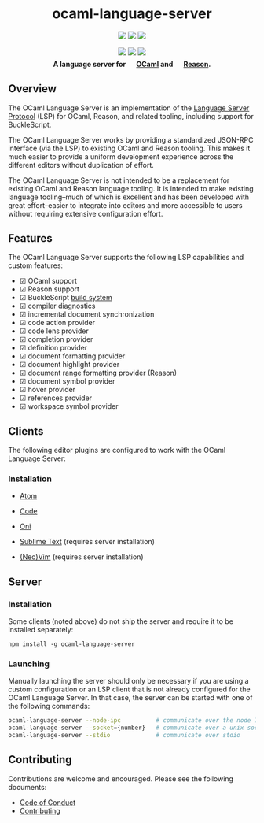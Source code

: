 <div align="center">
  <h1>ocaml-language-server</h1>
  <p style="margin-bottom: 0.5ex;">
    <a href="https://github.com/ocaml-lsp/ocaml-language-server/actions"><img
        src="https://github.com/ocaml-lsp/ocaml-language-server/workflows/ci/badge.svg" /></a>
    <img
        src="https://img.shields.io/badge/eslint-checked-informational?logo=eslint" />
    <img
        src="https://img.shields.io/badge/prettier-formatted-informational?logo=prettier" />
  </p>
  <p style="margin-bottom: 0.5ex;">
    <a href="https://npmjs.org/package/ocaml-language-server"><img
        src="https://img.shields.io/npm/v/ocaml-language-server.svg?logo=javascript" /></a>
    <a href="https://npmjs.org/package/ocaml-language-server"><img
        src="https://img.shields.io/npm/dm/ocaml-language-server.svg?logo=npm" /></a>
    <a href="https://npmjs.org/package/ocaml-language-server"><img
        src="https://img.shields.io/librariesio/release/npm/ocaml-language-server.svg?logo=npm" /></a>
  </p>
  <strong>A language server for <a href="http://ocaml.org"><img style="padding: 0em 0.15em 0em 0em; text-align: center;" height="16" width="16" src="https://unpkg.com/simple-icons@latest/icons/ocaml.svg" />OCaml</a> and <a href="https://reasonml.github.io"><img style="padding: 0em 0.15em 0em 0em; text-align: center;" height="16" width="16" src="https://unpkg.com/simple-icons@latest/icons/reason.svg" />Reason</a>.</strong>
</div>

## Overview

The OCaml Language Server is an implementation of the [Language Server
Protocol](https://github.com/Microsoft/language-server-protocol) (LSP) for
OCaml, Reason, and related tooling, including support for BuckleScript.

The OCaml Language Server works by providing a standardized JSON-RPC interface
(via the LSP) to existing OCaml and Reason tooling. This makes it much easier to
provide a uniform development experience across the different editors without
duplication of effort.

The OCaml Language Server is not intended to be a replacement for existing OCaml
and Reason language tooling. It is intended to make existing language
tooling–much of which is excellent and has been developed with great
effort–easier to integrate into editors and more accessible to users without
requiring extensive configuration effort.

## Features

The OCaml Language Server supports the following LSP capabilities and custom
features:

- ☑ OCaml support
- ☑ Reason support
- ☑ BuckleScript [build system](https://bucklescript.github.io/bucklescript/Manual.html#_bucklescript_build_system_code_bsb_code)
- ☑ compiler diagnostics
- ☑ incremental document synchronization
- ☑ code action provider
- ☑ code lens provider
- ☑ completion provider
- ☑ definition provider
- ☑ document formatting provider
- ☑ document highlight provider
- ☑ document range formatting provider (Reason)
- ☑ document symbol provider
- ☑ hover provider
- ☑ references provider
- ☑ workspace symbol provider

## Clients

The following editor plugins are configured to work with the OCaml Language Server:

### Installation

- [Atom](https://github.com/reasonml-editor/atom-ide-reason)

- [Code](https://github.com/freebroccolo/vscode-reasonml)

- [Oni](https://github.com/bryphe/oni/wiki/Language-Support#reason-and-ocaml)

- [Sublime Text](https://github.com/reasonml-editor/sublime-reason) (requires server installation)

- [(Neo)Vim](https://github.com/reasonml-editor/vim-reason-plus) (requires server installation)

## Server

### Installation

Some clients (noted above) do not ship the server and require it to be installed
separately:

```
npm install -g ocaml-language-server
```

### Launching

Manually launching the server should only be necessary if you are using a custom
configuration or an LSP client that is not already configured for the OCaml
Language Server. In that case, the server can be started with one of the
following commands:

```sh
ocaml-language-server --node-ipc          # communicate over the node IPC
ocaml-language-server --socket={number}   # communicate over a unix socket
ocaml-language-server --stdio             # communicate over stdio
```

## Contributing

Contributions are welcome and encouraged. Please see the following documents:

- [Code of Conduct](CODE_OF_CONDUCT.md)
- [Contributing](CONTRIBUTING.md)
